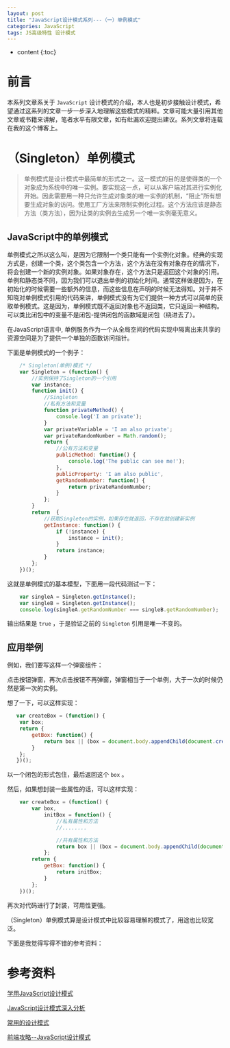 ```yaml
---
layout: post
title: "JavaScript设计模式系列---（一）单例模式"
categories: JavaScript
tags: JS高级特性 设计模式
---
```


* content
{:toc}

# 前言

本系列文章系关于 `JavaScript` 设计模式的介绍，本人也是初步接触设计模式，希望通过这系列的文章一步一步深入地理解这些模式的精粹。文章可能大量引用其他文章或书籍来讲解，笔者水平有限文章，如有纰漏欢迎提出建议。系列文章将连载在我的这个博客上。




# （Singleton）单例模式

> 单例模式是设计模式中最简单的形式之一。这一模式的目的是使得类的一个对象成为系统中的唯一实例。要实现这一点，可以从客户端对其进行实例化开始。因此需要用一种只允许生成对象类的唯一实例的机制，“阻止”所有想要生成对象的访问。使用工厂方法来限制实例化过程。这个方法应该是静态方法（类方法），因为让类的实例去生成另一个唯一实例毫无意义。

## JavaScript中的单例模式

单例模式之所以这么叫，是因为它限制一个类只能有一个实例化对象。经典的实现方式是，创建一个类，这个类包含一个方法，这个方法在没有对象存在的情况下，将会创建一个新的实例对象。如果对象存在，这个方法只是返回这个对象的引用。
单例和静态类不同，因为我们可以退出单例的初始化时间。通常这样做是因为，在初始化的时候需要一些额外的信息，而这些信息在声明的时候无法得知。对于并不知晓对单例模式引用的代码来讲，单例模式没有为它们提供一种方式可以简单的获取单例模式。这是因为，单例模式既不返回对象也不返回类，它只返回一种结构。可以类比闭包中的变量不是闭包-提供闭包的函数域是闭包（绕进去了）。

在JavaScript语言中, 单例服务作为一个从全局空间的代码实现中隔离出来共享的资源空间是为了提供一个单独的函数访问指针。

下面是单例模式的一个例子：

```js
    /* Singleton(单例)模式 */
    var Singleton = (function() {
        //实例保持了Singleton的一个引用
        var instance;
        function init() {
            //Singleton
            //私有方法和变量
            function privateMethod() {
                console.log('I am private');
            }
            var privateVariable = 'I am also private';
            var privateRandomNumber = Math.random();
            return {
                //公有方法和变量
                publicMethod: function() {
                    console.log('The public can see me!');
                },
                publicProperty: 'I am also public',
                getRandomNumber: function() {
                    return privateRandomNumber;
                }
            };
        }
        return  {
            //获取Singleton的实例，如果存在就返回，不存在就创建新实例
            getInstance: function() {
                if (!instance) {
                    instance = init();
                }
                return instance;
            }
        };
    })();
```

这就是单例模式的基本模型，下面用一段代码测试一下：

```js
    var singleA = Singleton.getInstance();
    var singleB = Singleton.getInstance();
    console.log(singleA.getRandomNumber === singleB.getRandomNumber);
```

输出结果是 `true` ，于是验证之前的 `Singleton` 引用是唯一不变的。

## 应用举例

例如，我们要写这样一个弹窗组件：

点击按钮弹窗，再次点击按钮不再弹窗，弹窗相当于一个单例，大于一次的时候仍然是第一次的实例。

想了一下，可以这样实现：

```js
   var createBox = (function() {
    var box;
    return {
        getBox: function() {
            return box || (box = document.body.appendChild(document.createElement('div')));
        }
    };
   })(); 
```

以一个闭包的形式包住，最后返回这个 `box` 。

然后，如果想封装一些属性的话，可以这样实现：

```js
    var createBox = (function() {
        var box,
            initBox = function() {
                //私有属性和方法
                //........

                //共有属性和方法
                return box || (box = document.body.appendChild(document.createElement('div')));
            };
        return {
            getBox: function() {
                return initBox;
            }
        };
    })();
```

再次对代码进行了封装，可用性更强。

（Singleton）单例模式算是设计模式中比较容易理解的模式了，用途也比较宽泛。

下面是我觉得写得不错的参考资料：

# 参考资料

[学用JavaScript设计模式](http://www.oschina.net/translate/learning-javascript-design-patterns)

[JavaScript设计模式深入分析](http://developer.51cto.com/art/201109/288650.htm)

[常用的设计模式](http://blog.jobbole.com/29454/)

[前端攻略--JavaScript设计模式](http://www.cnblogs.com/Darren_code/archive/2011/08/31/JavascripDesignPatterns.html)


